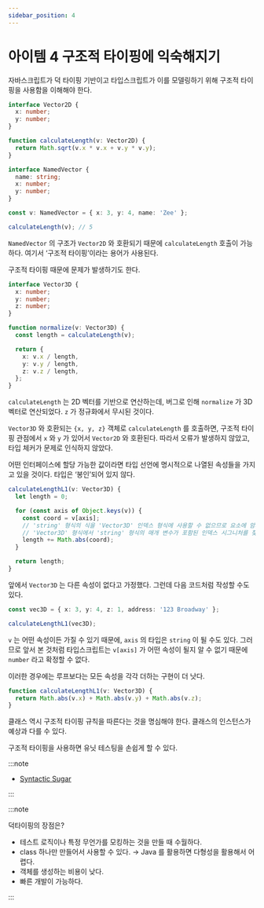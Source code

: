 ```yaml
---
sidebar_position: 4
---
```


# 아이템 4 구조적 타이핑에 익숙해지기

자바스크립트가 덕 타이핑 기반이고 타입스크립트가 이를 모델링하기 위해 구조적 타이핑을 사용함을 이해해야 한다.

```ts
interface Vector2D {
  x: number;
  y: number;
}

function calculateLength(v: Vector2D) {
  return Math.sqrt(v.x * v.x + v.y * v.y);
}

interface NamedVector {
  name: string;
  x: number;
  y: number;
}

const v: NamedVector = { x: 3, y: 4, name: 'Zee' };

calculateLength(v); // 5
```

`NamedVector` 의 구조가 `Vector2D` 와 호환되기 때문에 `calculateLength` 호출이 가능하다. 여기서 ‘구조적 타이핑’이라는 용어가 사용된다.

구조적 타이핑 때문에 문제가 발생하기도 한다.

```ts
interface Vector3D {
  x: number;
  y: number;
  z: number;
}

function normalize(v: Vector3D) {
  const length = calculateLength(v);

  return {
    x: v.x / length,
    y: v.y / length,
    z: v.z / length,
  };
}
```

`calculateLength` 는 2D 벡터를 기반으로 연산하는데, 버그로 인해 `normalize` 가 3D 벡터로 연산되었다. `z` 가 정규화에서 무시된 것이다.

`Vector3D` 와 호환되는 `{x, y, z}` 객체로 `calculateLength` 를 호출하면, 구조적 타이핑 관점에서 `x` 와 `y` 가 있어서 `Vector2D` 와 호환된다. 따라서 오류가 발생하지 않았고, 타입 체커가 문제로 인식하지 않았다.

어떤 인터페이스에 할당 가능한 값이라면 타입 선언에 명시적으로 나열된 속성들을 가지고 있을 것이다. 타입은 ‘봉인’되어 있지 않다.

```ts
calculateLengthL1(v: Vector3D) {
  let length = 0;

  for (const axis of Object.keys(v)) {
    const coord = v[axis];
    // 'string' 형식의 식을 'Vector3D' 인덱스 형식에 사용할 수 없으므로 요소에 암시적으로 'any' 형식이 있습니다.
    // 'Vector3D' 형식에서 'string' 형식의 매개 변수가 포함된 인덱스 시그니처를 찾을 수 없습니다.
    length += Math.abs(coord);
  }

  return length;
}
```

앞에서 `Vector3D` 는 다른 속성이 없다고 가정했다. 그런데 다음 코드처럼 작성할 수도 있다.

```ts
const vec3D = { x: 3, y: 4, z: 1, address: '123 Broadway' };

calculateLengthL1(vec3D);
```

`v` 는 어떤 속성이든 가질 수 있기 때문에, `axis` 의 타입은 `string` 이 될 수도 있다. 그러므로 앞서 본 것처럼 타입스크립트는 `v[axis]` 가 어떤 속성이 될지 알 수 없기 때문에 `number` 라고 확정할 수 없다.

이러한 경우에는 루프보다는 모든 속성을 각각 더하는 구현이 더 낫다.

```ts
function calculateLengthL1(v: Vector3D) {
  return Math.abs(v.x) + Math.abs(v.y) + Math.abs(v.z);
}
```

클래스 역시 구조적 타이핑 규칙을 따른다는 것을 명심해야 한다. 클래스의 인스턴스가 예상과 다를 수 있다.

구조적 타이핑을 사용하면 유닛 테스팅을 손쉽게 할 수 있다.

:::note

- [Syntactic Sugar](https://www.zerocho.com/category/JavaScript/post/5816c858ca15d50015d924ae)

:::

:::note

덕타이핑의 장점은?

- 테스트 로직이나 특정 무언가를 모킹하는 것을 만들 때 수월하다.
- class 하나만 만들어서 사용할 수 있다. → Java 를 활용하면 다형성을 활용해서 어렵다.
- 객체를 생성하는 비용이 낮다.
- 빠른 개발이 가능하다.

:::
